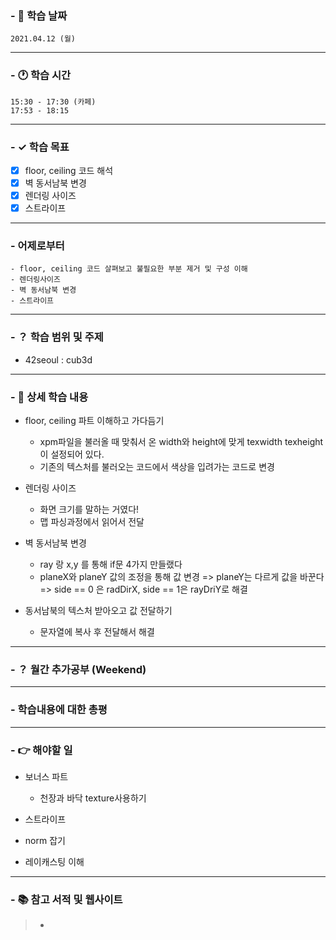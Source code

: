 ### - 📆 학습 날짜
	2021.04.12 (월)
___
### - 🕐 학습 시간
```
15:30 - 17:30 (카페)
17:53 - 18:15 
```
___
### - ✓ 학습 목표
- [x] floor, ceiling 코드 해석
- [x] 벽 동서남북 변경
- [x] 렌더링 사이즈
- [x] 스트라이프
___
### - 어제로부터
```
- floor, ceiling 코드 살펴보고 불필요한 부분 제거 및 구성 이해
- 렌더링사이즈
- 벽 동서남북 변경
- 스트라이프
```
___
### - ？ 학습 범위 및 주제
- 42seoul : cub3d
___
### - 📝 상세 학습 내용
- floor, ceiling 파트 이해하고 가다듬기
  - xpm파일을 불러올 때 맞춰서 온 width와 height에 맞게 texwidth texheight이 설정되어 있다.
  - 기존의 텍스처를 불러오는 코드에서 색상을 입려가는 코드로 변경

- 렌더링 사이즈
  - 화면 크기를 말하는 거였다!
  - 맵 파싱과정에서 읽어서 전달

- 벽 동서남북 변경
  - ray 랑 x,y 를 통해 if문 4가지 만들랬다
  - planeX와 planeY 값의 조정을 통해 값 변경
  => planeY는 다르게 값을 바꾼다
  => side == 0 은 radDirX, side == 1은 rayDriY로 해결

- 동서남북의 텍스처 받아오고 값 전달하기
  - 문자열에 복사 후 전달해서 해결




___
### - ？ 월간 추가공부 (Weekend)

___
### - 학습내용에 대한 총평

___
### - 👉 해야할 일
- 보너스 파트
  - 천장과 바닥 texture사용하기

- 스트라이프
- norm 잡기
- 레이캐스팅 이해
___
### - 📚 참고 서적 및 웹사이트
> - 